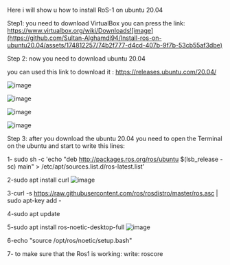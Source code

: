 Here i will show u how to install RoS-1 on ubuntu 20.04

Step1: you need to download VirtualBox you can press the link: https://www.virtualbox.org/wiki/Downloads![image](https://github.com/Sultan-Alghamdi94/Install-ros-on-ubuntu20.04/assets/174812257/74b2f777-d4cd-407b-9f7b-53cb55af3dbe)

Step 2: now you need to download ubuntu 20.04

you can used this link to download it : https://releases.ubuntu.com/20.04/

![image](https://github.com/user-attachments/assets/6bed5ac8-ed47-4411-b423-dab061b56a42)

![image](https://github.com/user-attachments/assets/d763502f-0b6d-4a7f-a56f-8f26d13d5d48)

![image](https://github.com/user-attachments/assets/2fe5b896-5d4d-4949-8656-fdb1e4467bf6)

![image](https://github.com/user-attachments/assets/f44ad3fa-4104-4b85-8168-b48fbe3b66db)

Step 3: after you download the ubuntu 20.04 you need to open the Terminal on the ubuntu and start to write this lines:

1- sudo sh -c 'echo "deb http://packages.ros.org/ros/ubuntu $(lsb_release -sc) main" > /etc/apt/sources.list.d/ros-latest.list'

2-sudo apt install curl
![image](https://github.com/user-attachments/assets/8e5da2b2-3b7d-49ca-95ad-43472ef6055c)

3-curl -s https://raw.githubusercontent.com/ros/rosdistro/master/ros.asc | sudo apt-key add -

4-sudo apt update

5-sudo apt install ros-noetic-desktop-full
![image](https://github.com/user-attachments/assets/ae74e943-3b41-45e7-b638-7135b1ccd415)

6-echo "source /opt/ros/noetic/setup.bash"

7- to make sure that the Ros1 is working: write: roscore
